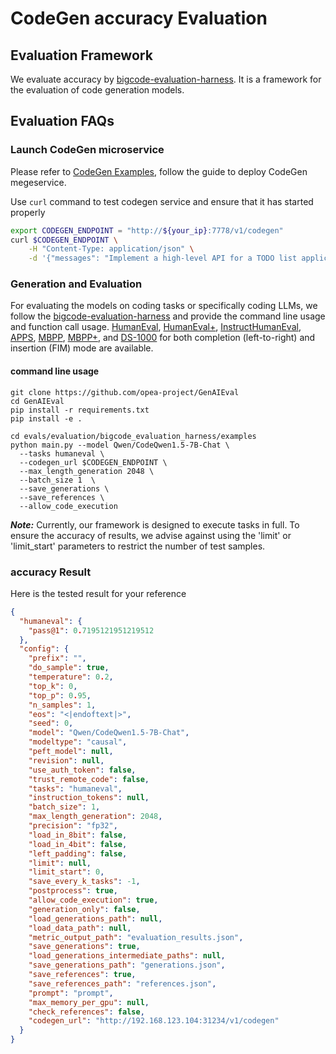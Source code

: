 # CodeGen accuracy Evaluation

## Evaluation Framework

We evaluate accuracy by [bigcode-evaluation-harness](https://github.com/bigcode-project/bigcode-evaluation-harness). It is a framework for the evaluation of code generation models.

## Evaluation FAQs

### Launch CodeGen microservice

Please refer to [CodeGen Examples](https://github.com/opea-project/GenAIExamples/tree/main/CodeGen/README.md), follow the guide to deploy CodeGen megeservice.

Use `curl` command to test codegen service and ensure that it has started properly

```bash
export CODEGEN_ENDPOINT = "http://${your_ip}:7778/v1/codegen"
curl $CODEGEN_ENDPOINT \
    -H "Content-Type: application/json" \
    -d '{"messages": "Implement a high-level API for a TODO list application. The API takes as input an operation request and updates the TODO list in place. If the request is invalid, raise an exception."}'

```

### Generation and Evaluation

For evaluating the models on coding tasks or specifically coding LLMs, we follow the [bigcode-evaluation-harness](https://github.com/bigcode-project/bigcode-evaluation-harness) and provide the command line usage and function call usage. [HumanEval](https://huggingface.co/datasets/openai_humaneval), [HumanEval+](https://huggingface.co/datasets/evalplus/humanevalplus), [InstructHumanEval](https://huggingface.co/datasets/codeparrot/instructhumaneval), [APPS](https://huggingface.co/datasets/codeparrot/apps), [MBPP](https://huggingface.co/datasets/mbpp), [MBPP+](https://huggingface.co/datasets/evalplus/mbppplus), and [DS-1000](https://github.com/HKUNLP/DS-1000/) for both completion (left-to-right) and insertion (FIM) mode are available.

#### command line usage

```shell
git clone https://github.com/opea-project/GenAIEval
cd GenAIEval
pip install -r requirements.txt
pip install -e .

cd evals/evaluation/bigcode_evaluation_harness/examples
python main.py --model Qwen/CodeQwen1.5-7B-Chat \
  --tasks humaneval \
  --codegen_url $CODEGEN_ENDPOINT \
  --max_length_generation 2048 \
  --batch_size 1  \
  --save_generations \
  --save_references \
  --allow_code_execution
```

**_Note:_** Currently, our framework is designed to execute tasks in full. To ensure the accuracy of results, we advise against using the 'limit' or 'limit_start' parameters to restrict the number of test samples.

### accuracy Result

Here is the tested result for your reference

```json
{
  "humaneval": {
    "pass@1": 0.7195121951219512
  },
  "config": {
    "prefix": "",
    "do_sample": true,
    "temperature": 0.2,
    "top_k": 0,
    "top_p": 0.95,
    "n_samples": 1,
    "eos": "<|endoftext|>",
    "seed": 0,
    "model": "Qwen/CodeQwen1.5-7B-Chat",
    "modeltype": "causal",
    "peft_model": null,
    "revision": null,
    "use_auth_token": false,
    "trust_remote_code": false,
    "tasks": "humaneval",
    "instruction_tokens": null,
    "batch_size": 1,
    "max_length_generation": 2048,
    "precision": "fp32",
    "load_in_8bit": false,
    "load_in_4bit": false,
    "left_padding": false,
    "limit": null,
    "limit_start": 0,
    "save_every_k_tasks": -1,
    "postprocess": true,
    "allow_code_execution": true,
    "generation_only": false,
    "load_generations_path": null,
    "load_data_path": null,
    "metric_output_path": "evaluation_results.json",
    "save_generations": true,
    "load_generations_intermediate_paths": null,
    "save_generations_path": "generations.json",
    "save_references": true,
    "save_references_path": "references.json",
    "prompt": "prompt",
    "max_memory_per_gpu": null,
    "check_references": false,
    "codegen_url": "http://192.168.123.104:31234/v1/codegen"
  }
}
```
